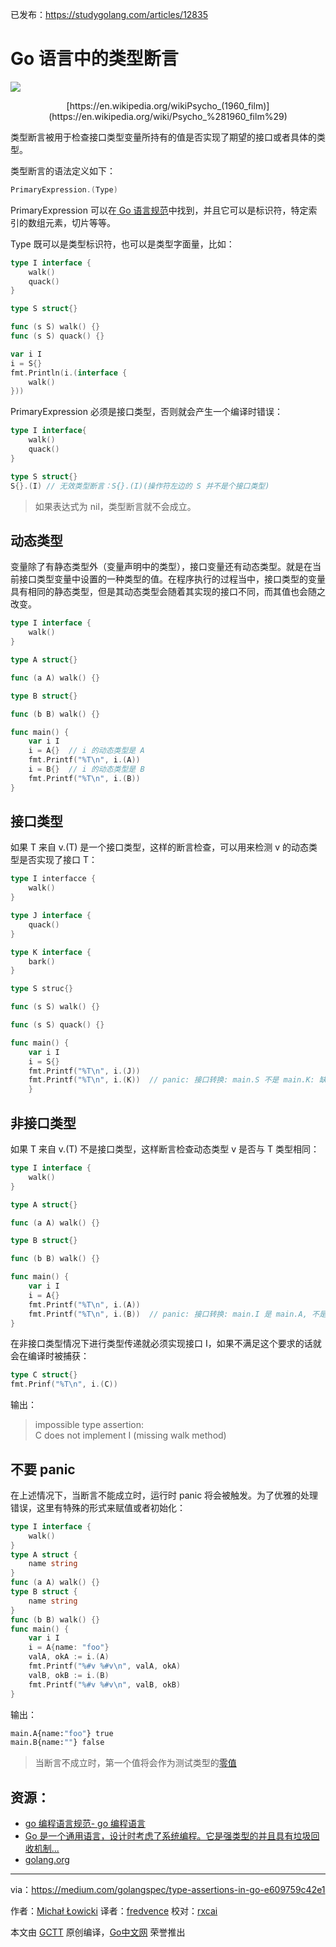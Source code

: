 已发布：https://studygolang.com/articles/12835

# Go 语言中的类型断言

![](https://raw.githubusercontent.com/studygolang/gctt-images/master/type-assertion/1_p6c6i0niHNOIlRbsAhD3lA.jpeg)
<center>[https://en.wikipedia.org/wikiPsycho_(1960_film)](https://en.wikipedia.org/wiki/Psycho_%281960_film%29)</center>

类型断言被用于检查接口类型变量所持有的值是否实现了期望的接口或者具体的类型。

类型断言的语法定义如下：

```go
PrimaryExpression.(Type)
```

PrimaryExpression 可以在[ Go 语言规范](https://golang.org/ref/spec#PrimaryExpr)中找到，并且它可以是标识符，特定索引的数组元素，切片等等。

Type 既可以是类型标识符，也可以是类型字面量，比如：

```go
type I interface {
	walk()
	quack()
}

type S struct{}

func (s S) walk() {}
func (s S) quack() {}

var i I
i = S{}
fmt.Println(i.(interface {
	walk()
}))
```

PrimaryExpression 必须是接口类型，否则就会产生一个编译时错误：

```go
type I interface{
	walk()
	quack()
}

type S struct{}
S{}.(I) // 无效类型断言：S{}.(I)(操作符左边的 S 并不是个接口类型)
```

> 如果表达式为 nil，类型断言就不会成立。

## 动态类型

变量除了有静态类型外（变量声明中的类型），接口变量还有动态类型。就是在当前接口类型变量中设置的一种类型的值。在程序执行的过程当中，接口类型的变量具有相同的静态类型，但是其动态类型会随着其实现的接口不同，而其值也会随之改变。

```go
type I interface {
	walk()
}

type A struct{}

func (a A) walk() {}

type B struct{}

func (b B) walk() {}

func main() {
	var i I
	i = A{}  // i 的动态类型是 A
	fmt.Printf("%T\n", i.(A))
	i = B{}  // i 的动态类型是 B
	fmt.Printf("%T\n", i.(B))
}
```

## 接口类型

如果 T 来自 v.(T) 是一个接口类型，这样的断言检查，可以用来检测 v 的动态类型是否实现了接口 T：

```go
type I interfacce {
	walk()
}

type J interface {
	quack()
}

type K interface {
	bark()
}

type S struc{}

func (s S) walk() {}

func (s S) quack() {}

func main() {
	var i I
	i = S{}
	fmt.Printf("%T\n", i.(J))
	fmt.Printf("%T\n", i.(K))  // panic: 接口转换: main.S 不是 main.K: 缺少方法 bark
	}
```

## 非接口类型

如果 T 来自 v.(T) 不是接口类型，这样断言检查动态类型 v 是否与 T 类型相同：

```go
type I interface {
	walk()
}

type A struct{}

func (a A) walk() {}

type B struct{}

func (b B) walk() {}

func main() {
	var i I
	i = A{}
	fmt.Printf("%T\n", i.(A))
	fmt.Printf("%T\n", i.(B))  // panic: 接口转换: main.I 是 main.A, 不是 main.B
}
```

在非接口类型情况下进行类型传递就必须实现接口 I，如果不满足这个要求的话就会在编译时被捕获：

```go
type C struct{}
fmt.Prinf("%T\n", i.(C))
```

输出：

> impossible type assertion:  
> C does not implement I (missing walk method)

## 不要 panic

在上述情况下，当断言不能成立时，运行时 panic 将会被触发。为了优雅的处理错误，这里有特殊的形式来赋值或者初始化：

```go
type I interface {
	walk()
}
type A struct {
	name string
}
func (a A) walk() {}
type B struct {
	name string
}
func (b B) walk() {}
func main() {
	var i I
	i = A{name: "foo"}
	valA, okA := i.(A)
	fmt.Printf("%#v %#v\n", valA, okA)
	valB, okB := i.(B)
	fmt.Printf("%#v %#v\n", valB, okB)
}
```

输出：

```bash
main.A{name:"foo"} true
main.B{name:""} false
```

> 当断言不成立时，第一个值将会作为测试类型的[零值](https://golang.org/ref/spec#The_zero_value)

## 资源：
* [go 编程语言规范- go 编程语言](https://golang.org/ref/spec#TypeAssertion)
* [Go 是一个通用语言，设计时考虑了系统编程。它是强类型的并且具有垃圾回收机制...](https://golang.org/ref/spec#TypeAssertion)
* [golang.org](https://golang.org/ref/spec#TypeAssertion)

---

via：https://medium.com/golangspec/type-assertions-in-go-e609759c42e1

 作者：[Michał Łowicki](https://medium.com/@mlowicki)
 译者：[fredvence](https://github.com/fredvence)
 校对：[rxcai](https://github.com/rxcai)

 本文由 [GCTT](https://github.com/studygolang/GCTT) 原创编译，[Go中文网](https://studygolang.com/) 荣誉推出
